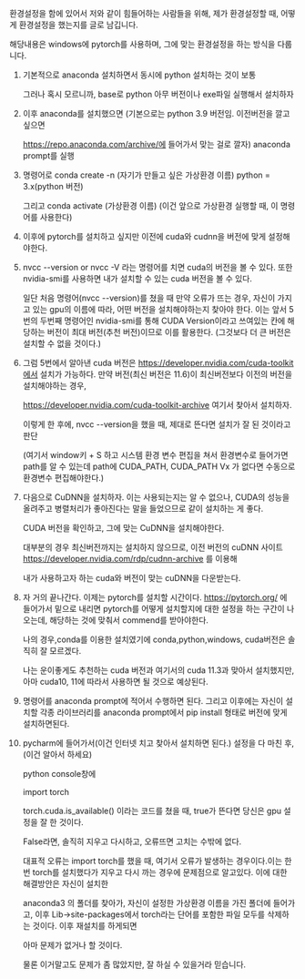 환경설정을 함에 있어서 저와 같이 힘들어하는 사람들을 위해, 제가 환경설정할 때, 어떻게 환경설정을 했는지를 글로 남깁니다.

해당내용은 windows에 pytorch를 사용하며, 그에 맞는 환경설정을 하는 방식을 다룹니다.

1. 기본적으로 anaconda 설치하면서 동시에 python 설치하는 것이 보통

   그러나 혹시 모르니까, base로 python 아무 버전이나 exe파일 실행해서 설치하자

2. 이후 anaconda를 설치했으면 (기본으로는 python 3.9 버전임. 이전버전을 깔고 싶으면 
 
   https://repo.anaconda.com/archive/에 들어가서 맞는 걸로 깔자) anaconda prompt를 실행

3. 명령어로 conda create -n (자기가 만들고 싶은 가상환경 이름) python = 3.x(python 버전)

   그리고 conda activate (가상환경 이름) (이건 앞으로 가상환경 실행할 때, 이 명령어를 사용한다)

4. 이후에 pytorch를 설치하고 싶지만 이전에 cuda와 cudnn을 버전에 맞게 설정해야한다.

5. nvcc --version or nvcc -V 라는 명령어를 치면 cuda의 버전을 볼 수 있다. 또한 nvidia-smi를 사용하면 내가 설치할 수 있는 cuda 버전을 볼 수 있다. 

   일단 처음 명령어(nvcc --version)를 쳤을 때 만약 오류가 뜨는 경우, 자신이 가지고 있는 gpu의 이름에 따라, 어떤 버전을 설치해야하는지 찾아야 한다. 이는 앞서 5번의 두번째 명령어인 nvidia-smi를 통해 CUDA Version이라고 쓰여있는 칸에 해당하는 버전이 최대 버전(추천 버전)이므로 이를 활용한다. (그것보다 더 큰 버전은 설치할 수 없을 것이다.)

6. 그럼 5번에서 알아낸 cuda 버전은 https://developer.nvidia.com/cuda-toolkit에서 설치가 가능하다. 만약 버전(최신 버전은 11.6)이 최신버전보다 이전의 버전을 설치해야하는 경우, 

   https://developer.nvidia.com/cuda-toolkit-archive 여기서 찾아서 설치하자.

   이렇게 한 후에, nvcc --version을 했을 때, 제대로 뜬다면 설치가 잘 된 것이라고 판단

   (여기서 window키 + S 하고 시스템 환경 변수 편집을 쳐서 환경변수로 들어가면 path를 알 수 있는데 path에 CUDA_PATH, CUDA_PATH Vx 가 없다면 수동으로 환경변수 편집해야한다.)

7. 다음으로 CuDNN을 설치하자. 이는 사용되는지는 알 수 없으나, CUDA의 성능을 올려주고 병렬처리가 좋아진다는 말을 들었으므로 같이 설치하는 게 좋다. 

   CUDA 버전을 확인하고, 그에 맞는 CuDNN을 설치해야한다. 

   대부분의 경우 최신버전까지는 설치하지 않으므로, 이전 버전의 cuDNN 사이트 https://developer.nvidia.com/rdp/cudnn-archive 를 이용해  

   내가 사용하고자 하는 cuda와 버전이 맞는 cuDNN을 다운받는다.

8. 자 거의 끝나간다. 이제는 pytorch를 설치할 시간이다. https://pytorch.org/ 에 들어가서 밑으로 내리면 pytorch를 어떻게 설치할지에 대한 설정을 하는 구간이 나오는데, 해당하는 것에 맞춰서 commend를 받아야한다. 


   나의 경우,conda를 이용한 설치였기에 conda,python,windows, cuda버전은 솔직히 잘 모르겠다. 
   
   나는 운이좋게도 추천하는 cuda 버전과 여기서의 cuda 11.3과 맞아서 설치했지만, 아마 cuda10, 11에 따라서 사용하면 될 것으로 예상된다.

9. 명령어를 anaconda prompt에 적어서 수행하면 된다. 그리고 이후에는 자신이 설치할 각종 라이브러리를 anaconda prompt에서 pip install 형태로 버전에 맞게 설치하면된다.

10. pycharm에 들어가서(이건 인터넷 치고 찾아서 설치하면 된다.) 설정을 다 마친 후,(이건 알아서 하세요) 
    
    python console창에 

    import torch

    torch.cuda.is_available() 이라는 코드를 쳤을 때, true가 뜬다면 당신은 gpu 설정을 잘 한 것이다.

    False라면, 솔직히 지우고 다시하고, 오류뜨면 고치는 수밖에 없다.

    대표적 오류는 import torch를 했을 때, 여기서 오류가 발생하는 경우이다.이는 한번 torch를 설치했다가 지우고 다시 까는 경우에 문제점으로 알고있다. 이에 대한 해결방안은 자신이 설치한 
    
    anaconda3 의 폴더를 찾아가, 자신이 설정한 가상환경 이름을 가진 폴더에 들어가고, 이후 Lib->site-packages에서 torch라는 단어를 포함한 파일 모두를 삭제하는 것이다. 이후 재설치를 하게되면 
    
    아마 문제가 없거나 할 것이다. 

    물론 이거말고도 문제가 좀 많았지만, 잘 하실 수 있을거라 믿습니다.
